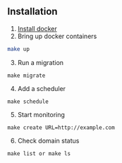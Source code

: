 ## Installation

1. [Install docker](https://download.docker.com/mac/stable/Docker.dmg)
2. Bring up docker containers
```bash
make up
```
3. Run a migration
```
make migrate
```
4. Add a scheduler
```
make schedule
```
5. Start monitoring
```
make create URL=http://example.com
```
6. Check domain status
```
make list or make ls
```


